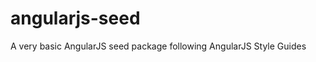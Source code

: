 angularjs-seed
======================

A very basic AngularJS seed package following AngularJS Style Guides 
